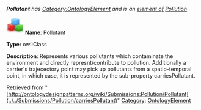 ___Pollutant__ has [Category:OntologyElement](../../Category/OntologyElement "Category:OntologyElement") and is an [element of](../../Property/ElementOf "Property:ElementOf") [Pollution](../../Submissions/Pollution "Submissions:Pollution")_


  




[![Class](../../images/thumb/2/27/Class.gif/45px-Class.gif)](../../Image/Class.gif "Class")
__Name__: Pollutant 


__Type:__ owl:Class 


__Description__: Represents various pollutants which contaminate the environment and directly represnt/contribute to pollution. Additionally a carrier's trajecectory point may pick up pollutants from a spatio-temporal point, in which case, it is represented by the sub-property carriesPollutant. 





Retrieved from "[http://ontologydesignpatterns.org/wiki/Submissions:Pollution/Pollutant](../../Submissions/Pollution/carriesPollutant)"
 [Category](http://ontologydesignpatterns.org/wiki/Special:Categories "Special:Categories"): [OntologyElement](../../Category/OntologyElement "Category:OntologyElement")